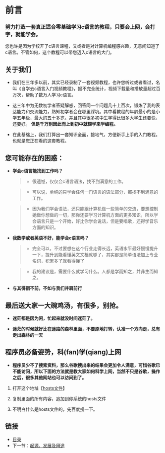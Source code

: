 # 前言

### 努力打造一套真正适合零基础学习c语言的教程，只要会上网，会打字，就能学会。

您也许是因为学校开了c语言课程，又或者是对计算机编程感兴趣，无意间知道了c语言。不管如何，这个教程可以带您迈入c语言的大门。


## 关于我们

* 我们在三年多以前，其实已经录制了一套视频教程，也许您听过或者看过，名叫《自学去c语言入门视频教程》，据不完全统计，视频下载量和播放量超过百万次，帮助了数万人学习c语言。

* 这三年中为无数初学者答疑解惑，回答同一个问题几十上百次，锻炼了我的表达能力和交流能力，熟知初学者会在哪里踩坑。其中看教程的年龄最小的是小学五年级，最大的五十多岁。并且其中很多初中生学得比很多大学生还要快，还要好。 **但是千万别因此而上到初中就辍学来学编程。**

* 在此基础上，我们打算出一套知识全面，接地气，方便新手上手的入门教程。也就是您正在看的这套教程。


## 您可能存在的困惑：

* **学会c语言能找到工作吗？**

    > * 很遗憾，仅仅会c语言语法，找不到满意的工作。
     
    > * 可以说，单纯的只学会任何一门语言的语法部分，都找不到满意的工作。
     
    > * 因为我们学会语法，还只能跟计算机做一些简单的交流，要想控制她做你想做的一切，那你还要学习计算机方面的更多知识，所以学会语言只是一个开始，好比你学会说话，但是要唱歌，还得学音乐方面的知识。

* **我数学或者英语不好，能学会c语言吗？**

    > * 完全可以，不过要想在这个行业走得长远，英语水平最好慢慢提升一下，提升到能看懂英文文档就够了，其实都是简单语法加上专业名词，积累多了就看得懂了
     
    > * 我的建议是，需要什么就学习什么。人都是学而知之，并非生而知之。

* **与其徘徊不前，不如与我们并肩前行**

## 最后送大家一大碗鸡汤，有很多，别抢。

* **迷茫都是因为闲，忙起来就没时间迷茫了。**

* **迷茫的时候就好比在迷路的森林里面，不要原地打转，认准一个方向走，总有走出森林的一天**

## 程序员必备姿势，科(fan)学(qiang)上网

* **程序员少不了搜索资料，那么谷歌搜出来的结果会更加令人满意，可惜谷歌已不能访问，所以下面的方法就是教大家如何科学上网，当然不只是谷歌，操作之后，很多其他网站也可以访问到了。**

1. 打开这个地址【[hosts文件](https://raw.githubusercontent.com/noxue/Hosts/master/hosts)】

2. 复制里面的所有内容，追加到你系统的hosts文件

3. 不明白什么是hosts文件的，先百度搜一下。

## 链接

- [目录](summary.md)
- 下一节：[起源、发展及用途](01.1.md)
